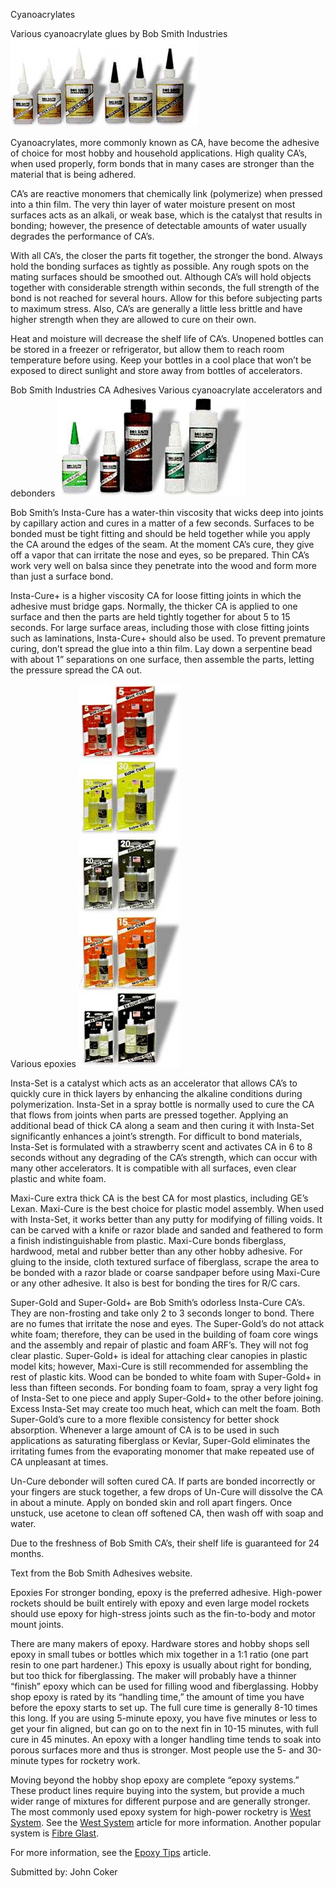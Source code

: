 Cyanoacrylates

Various cyanoacrylate glues by Bob Smith Industries ![](/images/construction_adhesive1.jpg)

Cyanoacrylates, more commonly known as CA, have become the adhesive of choice for most hobby and household applications. High quality CA’s, when used properly, form bonds that in many cases are stronger than the material that is being adhered.

CA’s are reactive monomers that chemically link (polymerize) when pressed into a thin film. The very thin layer of water moisture present on most surfaces acts as an alkali, or weak base, which is the catalyst that results in bonding; however, the presence of detectable amounts of water usually degrades the performance of CA’s.

With all CA’s, the closer the parts fit together, the stronger the bond. Always hold the bonding surfaces as tightly as possible. Any rough spots on the mating surfaces should be smoothed out. Although CA’s will hold objects together with considerable strength within seconds, the full strength of the bond is not reached for several hours. Allow for this before subjecting parts to maximum stress. Also, CA’s are generally a little less brittle and have higher strength when they are allowed to cure on their own.

Heat and moisture will decrease the shelf life of CA’s. Unopened bottles can be stored in a freezer or refrigerator, but allow them to reach room temperature before using. Keep your bottles in a cool place that won’t be exposed to direct sunlight and store away from bottles of accelerators.

Bob Smith Industries CA Adhesives Various cyanoacrylate accelerators and debonders ![](/images/construction_adhesive2.jpg)

Bob Smith’s Insta-Cure has a water-thin viscosity that wicks deep into joints by capillary action and cures in a matter of a few seconds. Surfaces to be bonded must be tight fitting and should be held together while you apply the CA around the edges of the seam. At the moment CA’s cure, they give off a vapor that can irritate the nose and eyes, so be prepared. Thin CA’s work very well on balsa since they penetrate into the wood and form more than just a surface bond.

Insta-Cure+ is a higher viscosity CA for loose fitting joints in which the adhesive must bridge gaps. Normally, the thicker CA is applied to one surface and then the parts are held tightly together for about 5 to 15 seconds. For large surface areas, including those with close fitting joints such as laminations, Insta-Cure+ should also be used. To prevent premature curing, don’t spread the glue into a thin film. Lay down a serpentine bead with about 1” separations on one surface, then assemble the parts, letting the pressure spread the CA out.

Various epoxies ![](/images/construction_adhesive3.jpg)

Insta-Set is a catalyst which acts as an accelerator that allows CA’s to quickly cure in thick layers by enhancing the alkaline conditions during polymerization. Insta-Set in a spray bottle is normally used to cure the CA that flows from joints when parts are pressed together. Applying an additional bead of thick CA along a seam and then curing it with Insta-Set significantly enhances a joint’s strength. For difficult to bond materials, Insta-Set is formulated with a strawberry scent and activates CA in 6 to 8 seconds without any degrading of the CA’s strength, which can occur with many other accelerators. It is compatible with all surfaces, even clear plastic and white foam.

Maxi-Cure extra thick CA is the best CA for most plastics, including GE’s Lexan. Maxi-Cure is the best choice for plastic model assembly. When used with Insta-Set, it works better than any putty for modifying of filling voids. It can be carved with a knife or razor blade and sanded and feathered to form a finish indistinguishable from plastic. Maxi-Cure bonds fiberglass, hardwood, metal and rubber better than any other hobby adhesive. For gluing to the inside, cloth textured surface of fiberglass, scrape the area to be bonded with a razor blade or coarse sandpaper before using Maxi-Cure or any other adhesive. It also is best for bonding the tires for R/C cars.

Super-Gold and Super-Gold+ are Bob Smith’s odorless Insta-Cure CA’s. They are non-frosting and take only 2 to 3 seconds longer to bond. There are no fumes that irritate the nose and eyes. The Super-Gold’s do not attack white foam; therefore, they can be used in the building of foam core wings and the assembly and repair of plastic and foam ARF’s. They will not fog clear plastic. Super-Gold+ is ideal for attaching clear canopies in plastic model kits; however, Maxi-Cure is still recommended for assembling the rest of plastic kits. Wood can be bonded to white foam with Super-Gold+ in less than fifteen seconds. For bonding foam to foam, spray a very light fog of Insta-Set to one piece and apply Super-Gold+ to the other before joining. Excess Insta-Set may create too much heat, which can melt the foam. Both Super-Gold’s cure to a more flexible consistency for better shock absorption. Whenever a large amount of CA is to be used in such applications as saturating fiberglass or Kevlar, Super-Gold eliminates the irritating fumes from the evaporating monomer that make repeated use of CA unpleasant at times.

Un-Cure debonder will soften cured CA. If parts are bonded incorrectly or your fingers are stuck together, a few drops of Un-Cure will dissolve the CA in about a minute. Apply on bonded skin and roll apart fingers. Once unstuck, use acetone to clean off softened CA, then wash off with soap and water.

Due to the freshness of Bob Smith CA’s, their shelf life is guaranteed for 24 months.

Text from the Bob Smith Adhesives website.

Epoxies For stronger bonding, epoxy is the preferred adhesive. High-power rockets should be built entirely with epoxy and even large model rockets should use epoxy for high-stress joints such as the fin-to-body and motor mount joints.

There are many makers of epoxy. Hardware stores and hobby shops sell epoxy in small tubes or bottles which mix together in a 1:1 ratio (one part resin to one part hardener.) This epoxy is usually about right for bonding, but too thick for fiberglassing. The maker will probably have a thinner “finish” epoxy which can be used for filling wood and fiberglassing. Hobby shop epoxy is rated by its “handling time,” the amount of time you have before the epoxy starts to set up. The full cure time is generally 8-10 times this long. If you are using 5-minute epoxy, you have five minutes or less to get your fin aligned, but can go on to the next fin in 10-15 minutes, with full cure in 45 minutes. An epoxy with a longer handling time tends to soak into porous surfaces more and thus is stronger. Most people use the 5- and 30-minute types for rocketry work.

Moving beyond the hobby shop epoxy are complete “epoxy systems.” These product lines require buying into the system, but provide a much wider range of mixtures for different purpose and are generally stronger. The most commonly used epoxy system for high-power rocketry is [West System](http://www.concentric.net/~westsys). See the [West System](construction_westsystems.html) article for more information. Another popular system is [Fibre Glast](http://www.fibreglast.com).

For more information, see the [Epoxy Tips](construction_epoxy_tips.html) article.

Submitted by: John Coker


